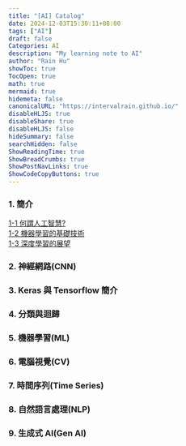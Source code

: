 ```yaml
---
title: "[AI] Catalog"
date: 2024-12-03T15:30:11+08:00
tags: ["AI"]
draft: false
Categories: AI
description: "My learning note to AI"
author: "Rain Hu"
showToc: true
TocOpen: true
math: true
mermaid: true
hidemeta: false
canonicalURL: "https://intervalrain.github.io/"
disableHLJS: true
disableShare: true
disableHLJS: false
hideSummary: false
searchHidden: false
ShowReadingTime: true
ShowBreadCrumbs: true
ShowPostNavLinks: true
ShowCodeCopyButtons: true
---
```


### 1. 簡介
[1-1 何謂人工智慧?](/AI/1_1)  
[1-2 機器學習的基礎技術](/AI/1_2)  
[1-3 深度學習的展望](/AI/1_3)  

### 2. 神經網路(CNN)

### 3. Keras 與 Tensorflow 簡介

### 4. 分類與迴歸

### 5. 機器學習(ML)

### 6. 電腦視覺(CV)

### 7. 時間序列(Time Series)

### 8. 自然語言處理(NLP)

### 9. 生成式 AI(Gen AI)
